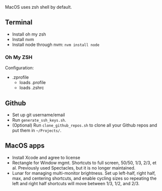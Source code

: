 
MacOS uses zsh shell by default.

## Terminal
- Install oh my zsh
- Install nvm
- Install node through nvm: `nvm install node`

### Oh My ZSH

Configuration:

- .zprofile
  - loads .profile
  - loads .zshrc

## Github
- Set up git username/email
- Run `generate_ssh_keys.sh`.
- (Optional) Run `clone_github_repos.sh` to clone all your Github repos and put them in `~/Projects/`.

## MacOS apps
- Install Xcode and agree to license
- Rectangle for Window mgmt. Shortcuts to full screen, 50/50, 1/3, 2/3, et al. Previously used Spectacles, but it is no longer maintained.
- Lunar for managing multi-monitor brightness. Set up left-half, right half, max, and centering shortcuts, and enable cycling sizes so repeating the left and right half shortcuts will move between 1/3, 1/2, and 2/3.
